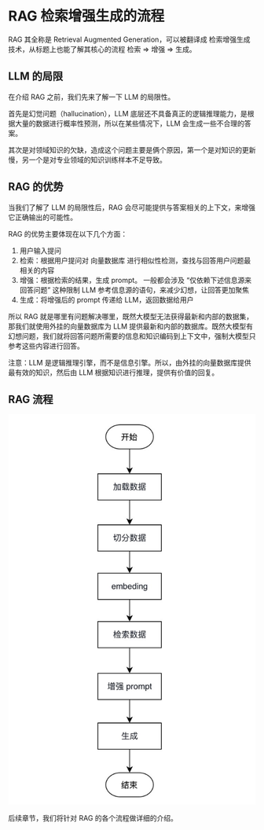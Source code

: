 # RAG 检索增强生成的流程

RAG 其全称是 Retrieval Augmented Generation，可以被翻译成 检索增强生成技术，从标题上也能了解其核心的流程 检索 => 增强 => 生成。

## LLM 的局限

在介绍 RAG 之前，我们先来了解一下 LLM 的局限性。

首先是幻觉问题（hallucination），LLM 底层还不具备真正的逻辑推理能力，是根据大量的数据进行概率性预测，所以在某些情况下，LLM 会生成一些不合理的答案。

其次是对领域知识的欠缺，造成这个问题主要是俩个原因，第一个是对知识的更新慢，另一个是对专业领域的知识训练样本不足导致。

## RAG 的优势

当我们了解了 LLM 的局限性后，RAG 会尽可能提供与答案相关的上下文，来增强它正确输出的可能性。


RAG 的优势主要体现在以下几个方面： 

1. 用户输入提问
2. 检索：根据用户提问对 向量数据库 进行相似性检测，查找与回答用户问题最相关的内容
3. 增强：根据检索的结果，生成 prompt。 一般都会涉及 “仅依赖下述信息源来回答问题” 这种限制 LLM 参考信息源的语句，来减少幻想，让回答更加聚焦
4. 生成：将增强后的 prompt 传递给 LLM，返回数据给用户

所以 RAG 就是哪里有问题解决哪里，既然大模型无法获得最新和内部的数据集，那我们就使用外挂的向量数据库为 LLM 提供最新和内部的数据库。既然大模型有幻想问题，我们就将回答问题所需要的信息和知识编码到上下文中，强制大模型只参考这些内容进行回答。

注意：LLM 是逻辑推理引擎，而不是信息引擎。所以，由外挂的向量数据库提供最有效的知识，然后由 LLM 根据知识进行推理，提供有价值的回复。


## RAG 流程

![输出结果](./../../public/assets/ai/5.png)

后续章节，我们将针对 RAG 的各个流程做详细的介绍。

